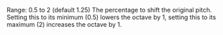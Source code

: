 Range: 0.5 to 2 (default 1.25) The percentage to shift the original pitch.
Setting this to its minimum (0.5) lowers the octave by 1, setting this to
its maximum (2) increases the octave by 1.